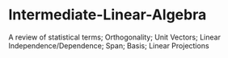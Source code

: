 # Intermediate-Linear-Algebra
A review of statistical terms; Orthogonality; Unit Vectors; Linear Independence/Dependence; Span; Basis; Linear Projections 
